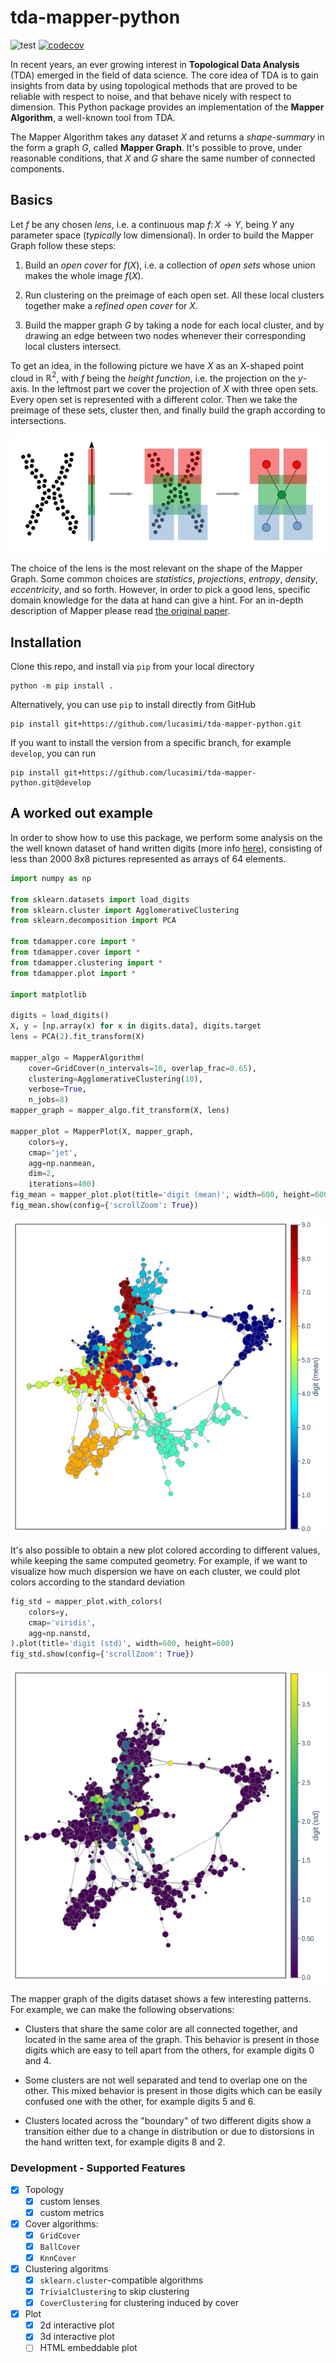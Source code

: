 # tda-mapper-python 

![test](https://github.com/lucasimi/tda-mapper-python/actions/workflows/test.yml/badge.svg) [![codecov](https://codecov.io/github/lucasimi/tda-mapper-python/graph/badge.svg?token=FWSD8JUG6R)](https://codecov.io/github/lucasimi/tda-mapper-python)

In recent years, an ever growing interest in **Topological Data Analysis** (TDA) emerged in the field of data science. The core idea of TDA is to gain insights from data by using topological methods that are proved to be reliable with respect to noise, and that behave nicely with respect to dimension. This Python package provides an implementation of the **Mapper Algorithm**, a well-known tool from TDA. 

The Mapper Algorithm takes any dataset $X$ and returns a *shape-summary* in the form a graph $G$, called **Mapper Graph**. It's possible to prove, under reasonable conditions, that $X$ and $G$ share the same number of connected components.

## Basics

Let $f$ be any chosen *lens*, i.e. a continuous map $f \colon X \to Y$, being $Y$ any parameter space (*typically* low dimensional). In order to build the Mapper Graph follow these steps:

1. Build an *open cover* for $f(X)$, i.e. a collection of *open sets* whose union makes the whole image $f(X)$.

2. Run clustering on the preimage of each open set. All these local clusters together make a *refined open cover* for $X$.

3. Build the mapper graph $G$ by taking a node for each local cluster, and by drawing an edge between two nodes whenever their corresponding local clusters intersect.

To get an idea, in the following picture we have $X$ as an X-shaped point cloud in $\mathbb{R}^2$, with $f$ being the *height function*, i.e. the projection on the $y$-axis. In the leftmost part we cover the projection of $X$ with three open sets. Every open set is represented with a different color. Then we take the preimage of these sets, cluster then, and finally build the graph according to intersections.

![Steps](resources/mapper.png) 

The choice of the lens is the most relevant on the shape of the Mapper Graph. Some common choices are *statistics*, *projections*, *entropy*, *density*, *eccentricity*, and so forth. However, in order to pick a good lens, specific domain knowledge for the data at hand can give a hint. For an in-depth description of Mapper please read [the original paper](https://research.math.osu.edu/tgda/mapperPBG.pdf). 

## Installation

Clone this repo, and install via `pip` from your local directory
```
python -m pip install .
```
Alternatively, you can use `pip` to install directly from GitHub
```
pip install git+https://github.com/lucasimi/tda-mapper-python.git
```
If you want to install the version from a specific branch, for example `develop`, you can run
```
pip install git+https://github.com/lucasimi/tda-mapper-python.git@develop
```

## A worked out example

In order to show how to use this package, we perform some analysis on the the well known dataset of hand written digits (more info [here](https://scikit-learn.org/stable/modules/generated/sklearn.datasets.load_digits.html)), consisting of less than 2000 8x8 pictures represented as arrays of 64 elements.

```python
import numpy as np

from sklearn.datasets import load_digits
from sklearn.cluster import AgglomerativeClustering
from sklearn.decomposition import PCA

from tdamapper.core import *
from tdamapper.cover import *
from tdamapper.clustering import *
from tdamapper.plot import *

import matplotlib

digits = load_digits()
X, y = [np.array(x) for x in digits.data], digits.target
lens = PCA(2).fit_transform(X)

mapper_algo = MapperAlgorithm(
    cover=GridCover(n_intervals=10, overlap_frac=0.65),
    clustering=AgglomerativeClustering(10),
    verbose=True,
    n_jobs=8)
mapper_graph = mapper_algo.fit_transform(X, lens)

mapper_plot = MapperPlot(X, mapper_graph,
    colors=y, 
    cmap='jet', 
    agg=np.nanmean,
    dim=2,
    iterations=400)
fig_mean = mapper_plot.plot(title='digit (mean)', width=600, height=600)
fig_mean.show(config={'scrollZoom': True})
```

![The mapper graph of the digits dataset, colored according to mean value](resources/digits_mean.png)

It's also possible to obtain a new plot colored according to different values, while keeping the same computed geometry. For example, if we want to visualize how much dispersion we have on each cluster, we could plot colors according to the standard deviation

```python
fig_std = mapper_plot.with_colors(
    colors=y, 
    cmap='viridis', 
    agg=np.nanstd,
).plot(title='digit (std)', width=600, height=600)
fig_std.show(config={'scrollZoom': True})
```

![The mapper graph of the digits dataset, colored according to std](resources/digits_std.png)

The mapper graph of the digits dataset shows a few interesting patterns. For example, we can make the following observations:

* Clusters that share the same color are all connected together, and located in the same area of the graph. This behavior is present in those digits which are easy to tell apart from the others, for example digits 0 and 4.

* Some clusters are not well separated and tend to overlap one on the other. This mixed behavior is present in those digits which can be easily confused one with the other, for example digits 5 and 6.

* Clusters located across the "boundary" of two different digits show a transition either due to a change in distribution or due to distorsions in the hand written text, for example digits 8 and 2.


### Development - Supported Features

- [x] Topology
    - [x] custom lenses
    - [x] custom metrics

- [x] Cover algorithms:
    - [x] `GridCover`
    - [x] `BallCover`
    - [x] `KnnCover`

- [x] Clustering algoritms
    - [x] `sklearn.cluster`-compatible algorithms
    - [x] `TrivialClustering` to skip clustering
    - [x] `CoverClustering` for clustering induced by cover

- [x] Plot
    - [x] 2d interactive plot
    - [x] 3d interactive plot
    - [ ] HTML embeddable plot
